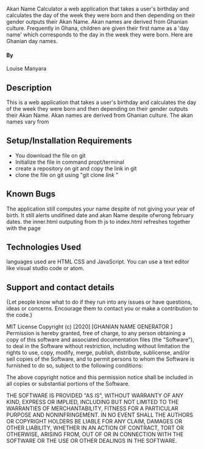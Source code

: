 Akan Name Calculator
 a web application that takes a user's birthday and calculates the day of the week they were born and then depending on their gender outputs their Akan Name. Akan names are derived from Ghanian culture. Frequently in Ghana, children are given their first name as a 'day name' which corresponds to the day in the week they were born. Here are Ghanian day names.
#### By 
Louise Manyara
## Description
This is a web application that takes a user's birthday and calculates the day of the week they were born and then depending on their gender outputs their Akan Name. Akan names are derived from Ghanian culture. The akan names vary from 
## Setup/Installation Requirements
* You download the file on git
* Initialize the file in command propt/terminal
* create a repository on git and copy the link in git
* clone the file on git using "git clone *link* "


## Known Bugs
The application still computes your name despite of not giving your year of birth. It still alerts undifined date and akan Name despite ofwrong february dates. the inner.html outputing from th js to index.html refreshes together with the page
## Technologies Used
languages used are HTML CSS and JavaScript. You can use a text editor like visual studio code or atom.
## Support and contact details
{Let people know what to do if they run into any issues or have questions, ideas or concerns.  Encourage them to contact you or make a contribution to the code.}

MIT License
Copyright (c) [2020] [GHANIAN NAME GENERATOR ]
Permission is hereby granted, free of charge, to any person obtaining a copy of this software and associated documentation files (the "Software"), to deal in the Software without restriction, including without limitation the rights to use, copy, modify, merge, publish, distribute, sublicense, and/or sell copies of the Software, and to permit persons to whom the Software is furnished to do so, subject to the following conditions:

The above copyright notice and this permission notice shall be included in all copies or substantial portions of the Software.

THE SOFTWARE IS PROVIDED "AS IS", WITHOUT WARRANTY OF ANY KIND, EXPRESS OR IMPLIED, INCLUDING BUT NOT LIMITED TO THE WARRANTIES OF MERCHANTABILITY, FITNESS FOR A PARTICULAR PURPOSE AND NONINFRINGEMENT. IN NO EVENT SHALL THE AUTHORS OR COPYRIGHT HOLDERS BE LIABLE FOR ANY CLAIM, DAMAGES OR OTHER LIABILITY, WHETHER IN AN ACTION OF CONTRACT, TORT OR OTHERWISE, ARISING FROM, OUT OF OR IN CONNECTION WITH THE SOFTWARE OR THE USE OR OTHER DEALINGS IN THE SOFTWARE.
